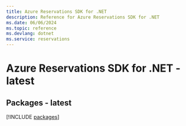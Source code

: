 ```yaml
---
title: Azure Reservations SDK for .NET
description: Reference for Azure Reservations SDK for .NET
ms.date: 06/06/2024
ms.topic: reference
ms.devlang: dotnet
ms.service: reservations
---
```

# Azure Reservations SDK for .NET - latest
## Packages - latest
[!INCLUDE [packages](reservations-index.md)]